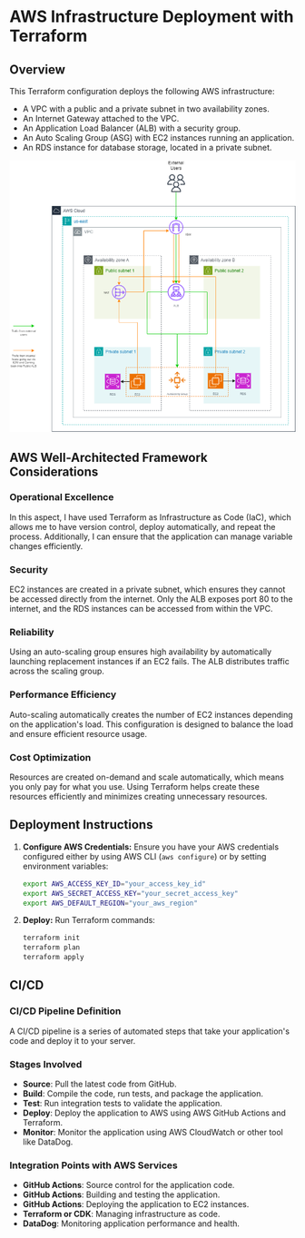 # AWS Infrastructure Deployment with Terraform

## Overview
This Terraform configuration deploys the following AWS infrastructure:
- A VPC with a public and a private subnet in two availability zones.
- An Internet Gateway attached to the VPC.
- An Application Load Balancer (ALB) with a security group.
- An Auto Scaling Group (ASG) with EC2 instances running an application.
- An RDS instance for database storage, located in a private subnet.

![Image01](images/autoscalingec2.png)

## AWS Well-Architected Framework Considerations
### Operational Excellence
In this aspect, I have used Terraform as Infrastructure as Code (IaC), which allows me to have version control, deploy automatically, and repeat  the process. Additionally, I can ensure that the application can manage variable changes efficiently.

### Security
EC2 instances are created in a private subnet, which ensures they cannot be accessed directly from the internet. Only the ALB exposes port 80 to the internet, and the RDS instances can be accessed from within the VPC.

### Reliability
Using an auto-scaling group ensures high availability by automatically launching replacement instances if an EC2 fails. The ALB distributes traffic across the scaling group.

### Performance Efficiency
Auto-scaling automatically creates the number of EC2 instances depending on the application's load. This configuration is designed to balance the load and ensure efficient resource usage.

### Cost Optimization
Resources are created on-demand and scale automatically, which means you only pay for what you use. Using Terraform helps create these resources efficiently and minimizes creating unnecessary resources.

## Deployment Instructions
1. **Configure AWS Credentials:**
   Ensure you have your AWS credentials configured either by using AWS CLI (`aws configure`) or by setting environment variables:
   ```bash
   export AWS_ACCESS_KEY_ID="your_access_key_id"
   export AWS_SECRET_ACCESS_KEY="your_secret_access_key"
   export AWS_DEFAULT_REGION="your_aws_region"
2. **Deploy:**
   Run Terraform commands:
   ```bash
   terraform init
   terraform plan
   terraform apply

## CI/CD
### CI/CD Pipeline Definition
A CI/CD pipeline is a series of automated steps that take your application's code and deploy it to your server.

### Stages Involved
- **Source**: Pull the latest code from GitHub.
- **Build**: Compile the code, run tests, and package the application.
- **Test**: Run integration tests to validate the application.
- **Deploy**: Deploy the application to AWS using AWS GitHub Actions and Terraform.
- **Monitor**: Monitor the application using AWS CloudWatch or other tool like DataDog.
 
### Integration Points with AWS Services
- **GitHub Actions**: Source control for the application code.
- **GitHub Actions**: Building and testing the application.
- **GitHub Actions**: Deploying the application to EC2 instances.
- **Terraform or CDK**: Managing infrastructure as code.
- **DataDog**: Monitoring application performance and health.

